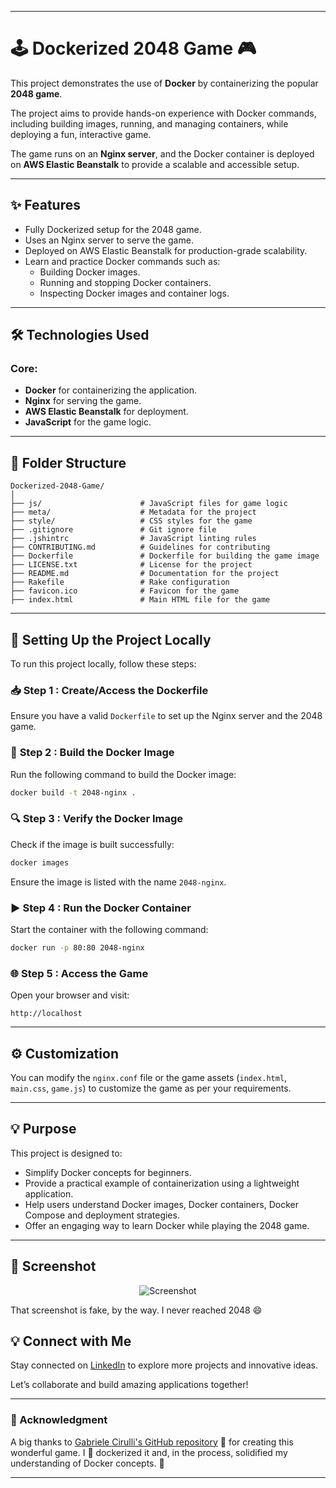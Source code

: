 
---

# 🕹️ Dockerized 2048 Game 🎮

This project demonstrates the use of **Docker** by containerizing the popular **2048 game**. 

The project aims to provide hands-on experience with Docker commands, including building images, running, and managing containers, while deploying a fun, interactive game.

The game runs on an **Nginx server**, and the Docker container is deployed on **AWS Elastic Beanstalk** to provide a scalable and accessible setup.

---

## ✨ **Features**

- Fully Dockerized setup for the 2048 game.
- Uses an Nginx server to serve the game.
- Deployed on AWS Elastic Beanstalk for production-grade scalability.
- Learn and practice Docker commands such as:
  - Building Docker images.
  - Running and stopping Docker containers.
  - Inspecting Docker images and container logs.

---

## 🛠️ **Technologies Used**

### Core:

- **Docker** for containerizing the application.
- **Nginx** for serving the game.
- **AWS Elastic Beanstalk** for deployment.
- **JavaScript** for the game logic.

---

## 📂 **Folder Structure**

```
Dockerized-2048-Game/
│
├── js/                      # JavaScript files for game logic
├── meta/                    # Metadata for the project
├── style/                   # CSS styles for the game
├── .gitignore               # Git ignore file
├── .jshintrc                # JavaScript linting rules
├── CONTRIBUTING.md          # Guidelines for contributing
├── Dockerfile               # Dockerfile for building the game image
├── LICENSE.txt              # License for the project
├── README.md                # Documentation for the project
├── Rakefile                 # Rake configuration
├── favicon.ico              # Favicon for the game
├── index.html               # Main HTML file for the game
```

---

## 🏡 **Setting Up the Project Locally**

To run this project locally, follow these steps:

### 📥 **Step 1 : Create/Access the Dockerfile**

Ensure you have a valid `Dockerfile` to set up the Nginx server and the 2048 game.

### 🐋 **Step 2 : Build the Docker Image**

Run the following command to build the Docker image:

```bash
docker build -t 2048-nginx .
```

### 🔍 **Step 3 : Verify the Docker Image**

Check if the image is built successfully:

```bash
docker images
```

Ensure the image is listed with the name `2048-nginx`.

### ▶️ **Step 4 : Run the Docker Container**

Start the container with the following command:

```bash
docker run -p 80:80 2048-nginx
```

### 🌐 **Step 5 : Access the Game**

Open your browser and visit:

```
http://localhost
```

---

## ⚙️ **Customization**

You can modify the `nginx.conf` file or the game assets (`index.html`, `main.css`, `game.js`) to customize the game as per your requirements.

---

## 💡 **Purpose**

This project is designed to:

- Simplify Docker concepts for beginners.
- Provide a practical example of containerization using a lightweight application.
- Help users understand Docker images, Docker containers, Docker Compose and deployment strategies.
- Offer an engaging way to learn Docker while playing the 2048 game.

---


## 📸 **Screenshot**

<p align="center">
  <img src="https://cloud.githubusercontent.com/assets/1175750/8614312/280e5dc2-26f1-11e5-9f1f-5891c3ca8b26.png" alt="Screenshot"/>
</p>

That screenshot is fake, by the way. I never reached 2048 :smile:

## 💡 Connect with Me

Stay connected on [LinkedIn](https://www.linkedin.com/in/-kartikjain/) to explore more projects and innovative ideas.

Let’s collaborate and build amazing applications together!

---

### 🙏 Acknowledgment  

A big thanks to [Gabriele Cirulli's GitHub repository](https://github.com/gabrielecirulli/2048) 🎉 for creating this wonderful game. I 🐳 dockerized it and, in the process, solidified my understanding of Docker concepts. 🚀

---






